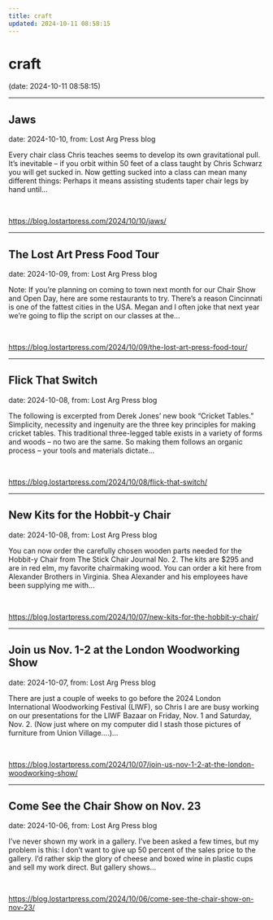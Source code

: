 ```yaml
---
title: craft
updated: 2024-10-11 08:58:15
---
```


# craft

(date: 2024-10-11 08:58:15)

---

## Jaws

date: 2024-10-10, from: Lost Arg Press blog

Every chair class Chris teaches seems to develop its own gravitational pull. It&#8217;s inevitable – if you orbit within 50 feet of a class taught by Chris Schwarz you will get sucked in. Now getting sucked into a class can mean many different things: Perhaps it means assisting students taper chair legs by hand until... 

<br> 

<https://blog.lostartpress.com/2024/10/10/jaws/>

---

## The Lost Art Press Food Tour

date: 2024-10-09, from: Lost Arg Press blog

Note: If you&#8217;re planning on coming to town next month for our Chair Show and Open Day, here are some restaurants to try. There’s a reason Cincinnati is one of the fattest cities in the USA. Megan and I often joke that next year we’re going to flip the script on our classes at the... 

<br> 

<https://blog.lostartpress.com/2024/10/09/the-lost-art-press-food-tour/>

---

## Flick That Switch

date: 2024-10-08, from: Lost Arg Press blog

The following is excerpted from Derek Jones’ new book “Cricket Tables.” Simplicity, necessity and ingenuity are the three key principles for making cricket tables. This traditional three-legged table exists in a variety of forms and woods – no two are the same. So making them follows an organic process – your tools and materials dictate... 

<br> 

<https://blog.lostartpress.com/2024/10/08/flick-that-switch/>

---

## New Kits for the Hobbit-y Chair

date: 2024-10-08, from: Lost Arg Press blog

You can now order the carefully chosen wooden parts needed for the Hobbit-y Chair from The Stick Chair Journal No. 2. The kits are $295 and are in red elm, my favorite chairmaking wood. You can order a kit here from Alexander Brothers in Virginia. Shea Alexander and his employees have been supplying me with... 

<br> 

<https://blog.lostartpress.com/2024/10/07/new-kits-for-the-hobbit-y-chair/>

---

## Join us Nov. 1-2 at the London Woodworking Show

date: 2024-10-07, from: Lost Arg Press blog

There are just a couple of weeks to go before the 2024 London International Woodworking Festival (LIWF), so Chris I are are busy working on our presentations for the LIWF Bazaar on Friday, Nov. 1 and Saturday, Nov. 2. (Now just where on my computer did I stash those pictures of furniture from Union Village….)... 

<br> 

<https://blog.lostartpress.com/2024/10/07/join-us-nov-1-2-at-the-london-woodworking-show/>

---

## Come See the Chair Show on Nov. 23

date: 2024-10-06, from: Lost Arg Press blog

I’ve never shown my work in a gallery. I’ve been asked a few times, but my problem is this: I don’t want to give up 50 percent of the sales price to the gallery. I’d rather skip the glory of cheese and boxed wine in plastic cups and sell my work direct. But gallery shows... 

<br> 

<https://blog.lostartpress.com/2024/10/06/come-see-the-chair-show-on-nov-23/>

